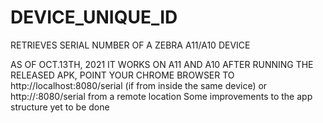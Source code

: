 # DEVICE_UNIQUE_ID
RETRIEVES SERIAL NUMBER OF A ZEBRA A11/A10 DEVICE

AS OF OCT.13TH, 2021 IT WORKS ON A11 AND A10
AFTER RUNNING THE RELEASED APK,
POINT YOUR CHROME BROWSER TO
http://localhost:8080/serial  (if from inside the same device)
or
http://<deviceIP>:8080/serial  from a remote location
Some improvements to the app structure yet to be done
